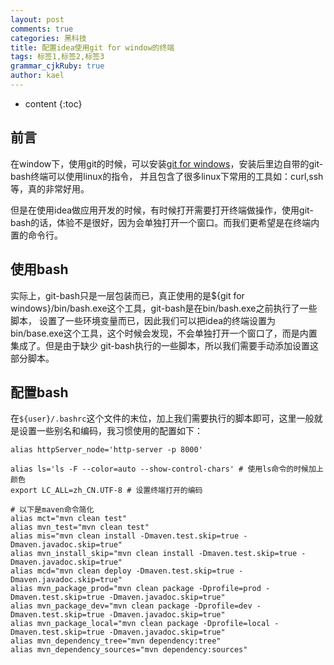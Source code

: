```yaml
---
layout: post
comments: true
categories: 黑科技
title: 配置idea使用git for window的终端
tags: 标签1,标签2,标签3
grammar_cjkRuby: true
author: kael
---
```


* content
{:toc}

## 前言

在window下，使用git的时候，可以安装[git for windows](https://git-scm.com/downloads)，安装后里边自带的git-bash终端可以使用linux的指令，
并且包含了很多linux下常用的工具如：curl,ssh等，真的非常好用。

但是在使用idea做应用开发的时候，有时候打开需要打开终端做操作，使用git-bash的话，体验不是很好，因为会单独打开一个窗口。而我们更希望是在终端内置的命令行。

## 使用bash

实际上，git-bash只是一层包装而已，真正使用的是${git for windows}/bin/bash.exe这个工具，git-bash是在bin/bash.exe之前执行了一些脚本，
设置了一些环境变量而已，因此我们可以把idea的终端设置为bin/base.exe这个工具，这个时候会发现，不会单独打开一个窗口了，而是内置集成了。但是由于缺少
git-bash执行的一些脚本，所以我们需要手动添加设置这部分脚本。

## 配置bash

在`${user}/.bashrc`这个文件的末位，加上我们需要执行的脚本即可，这里一般就是设置一些别名和编码，我习惯使用的配置如下：

```
alias httpServer_node='http-server -p 8000'

alias ls='ls -F --color=auto --show-control-chars' # 使用ls命令的时候加上颜色
export LC_ALL=zh_CN.UTF-8 # 设置终端打开的编码

# 以下是maven命令简化
alias mct="mvn clean test"
alias mvn_test="mvn clean test"
alias mis="mvn clean install -Dmaven.test.skip=true -Dmaven.javadoc.skip=true"
alias mvn_install_skip="mvn clean install -Dmaven.test.skip=true -Dmaven.javadoc.skip=true"
alias mcd="mvn clean deploy -Dmaven.test.skip=true -Dmaven.javadoc.skip=true"
alias mvn_package_prod="mvn clean package -Dprofile=prod -Dmaven.test.skip=true -Dmaven.javadoc.skip=true"
alias mvn_package_dev="mvn clean package -Dprofile=dev -Dmaven.test.skip=true -Dmaven.javadoc.skip=true"
alias mvn_package_local="mvn clean package -Dprofile=local -Dmaven.test.skip=true -Dmaven.javadoc.skip=true"
alias mvn_dependency_tree="mvn dependency:tree"
alias mvn_dependency_sources="mvn dependency:sources"
```